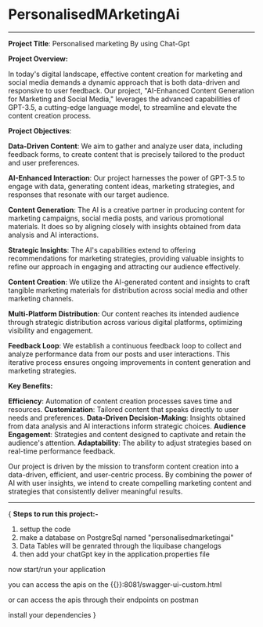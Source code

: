 # PersonalisedMArketingAi
__________________________________________________________________________________________________________________________________________________________________________________________________
**Project Title**: Personalised marketing By using Chat-Gpt

**Project Overview:**

In today's digital landscape, effective content creation for marketing and social media demands a dynamic approach that is both data-driven and responsive to user feedback. Our project, "AI-Enhanced Content Generation for Marketing and Social Media," leverages the advanced capabilities of GPT-3.5, a cutting-edge language model, to streamline and elevate the content creation process.

**Project Objectives**:

**Data-Driven Content**: We aim to gather and analyze user data, including feedback forms, to create content that is precisely tailored to the product and user preferences.

**AI-Enhanced Interaction**: Our project harnesses the power of GPT-3.5 to engage with data, generating content ideas, marketing strategies, and responses that resonate with our target audience.

**Content Generation**: The AI is a creative partner in producing content for marketing campaigns, social media posts, and various promotional materials. It does so by aligning closely with insights obtained from data analysis and AI interactions.

**Strategic Insights**: The AI's capabilities extend to offering recommendations for marketing strategies, providing valuable insights to refine our approach in engaging and attracting our audience effectively.

**Content Creation**: We utilize the AI-generated content and insights to craft tangible marketing materials for distribution across social media and other marketing channels.

**Multi-Platform Distribution**: Our content reaches its intended audience through strategic distribution across various digital platforms, optimizing visibility and engagement.

**Feedback Loop**: We establish a continuous feedback loop to collect and analyze performance data from our posts and user interactions. This iterative process ensures ongoing improvements in content generation and marketing strategies.

**Key Benefits:**

**Efficiency**: Automation of content creation processes saves time and resources.
**Customization**: Tailored content that speaks directly to user needs and preferences.
**Data-Driven Decision-Making**: Insights obtained from data analysis and AI interactions inform strategic choices.
**Audience Engagement**: Strategies and content designed to captivate and retain the audience's attention.
**Adaptability**: The ability to adjust strategies based on real-time performance feedback.

Our project is driven by the mission to transform content creation into a data-driven, efficient, and user-centric process. By combining the power of AI with user insights, we intend to create compelling marketing content and strategies that consistently deliver meaningful results.

_________________________________________________________________________________________________________________________________________________________________________________________________
{
   **Steps to run this project:-**
   1. settup the code
   2. make a database on PostgreSql named "personalisedmarketingai"
   3. Data Tables will be genrated through the liquibase changelogs
   3. then add your chatGpt key in the application.properties file
      
   now start/run your application 
   
   you can access the apis on the {{}}:8081/swagger-ui-custom.html
   
   or can access the apis through their endpoints on postman
   
   
   install your dependencies 
}











